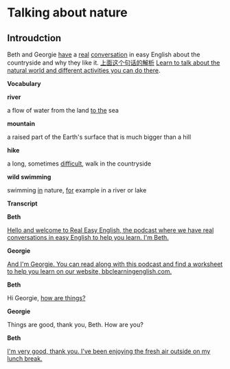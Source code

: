 # Talking about nature

Introudction
------------------------------------------------------------------------
Beth and Georgie [have](./words/have.md) a [real](./words/real.md) [conversation](./words/conversation.md) in easy English about the countryside and why they like it.
[上面这个句话的解析](./sentences/Beth-and-Georgie.md) [Learn to talk about the natural world and different activities you can do there](./sentences/learn-to-talk.md).

**Vocabulary**

**river**

a flow of water from the land [to the](./words/to-the.md) sea

**mountain**

a raised part of the Earth's surface that is much bigger than a hill

**hike**

a long, sometimes [difficult](./words/difficult.md), walk in the countryside

**wild swimming**

swimming [in](./words/in.md) nature, [for](./words/for.md) example in a river or lake

**Transcript**

**Beth**

[Hello and welcome to Real Easy English, the podcast where we have real conversations in easy English to help you learn. I'm Beth.](./sentences/Hello-and-welcom.md)

**Georgie**

[And I'm Georgie. You can read along with this podcast and find a worksheet to help you learn on our website, bbclearningenglish.com.](./sentences/and-i'm-georgie.md)

**Beth**

Hi Georgie, [how are things?](./sentences/how-are-thing.md)

**Georgie**

Things are good, thank you, Beth. How are you?

**Beth**

[I'm very good, thank you. I've been enjoying the fresh air outside on my lunch break.](./sentences/I'm-very-good.md)

